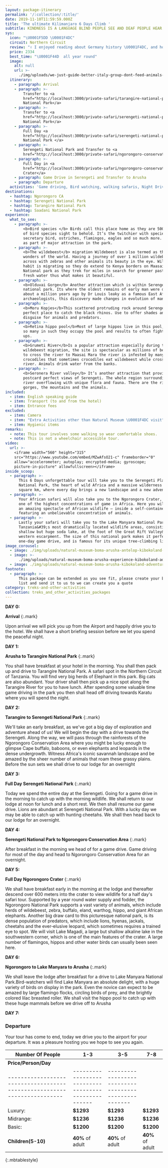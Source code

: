```yaml
---
layout: package-itinerary
permalink: '/:collection/:title/'
date: 2019-11-10T11:59:59.000Z
title: 'The ultimate Kilimanjaro 6 Days Climb '
subtitle: KINDNESS IS A LANGUAGE BLIND PEOPLE SEE AND DEAF PEOPLE HEAR
sys:
  icon: "\U0001F5DD️ \U0001F4DC"
  circuit: Northern Circuit
  review: "✌️ I enjoyed reading about Germany history \U0001F4DC, and how human and other organisms evolved."
  price: 2334
  best_time: "\U0001F44D  all year round"
  image:
    alt: null
    url: >-
      ./img/uploads/we-just-guide-better-italy-group-dont-feed-animals-kibokolandadventures.JPG
  itinerary:
    - paragraph: Arrival
    - paragraph: >-
        Transfer to <a
        href="http://localhost:3000/private-safari/tarangire-national-park/">Tarangire
        National Park</a>
    - paragraph: >-
        Transfer to <a
        href="http://localhost:3000/private-safari/serengeti-national-park/">Serengeti
        National Park</a>
    - paragraph: >-
        Full Day <a
        href="http://localhost:3000/private-safari/serengeti-national-park/">Serengeti
        National Park </a>
    - paragraph: >-
        Serengeti National Park and Transfer to <a
        href="http://localhost:3000/private-safari/ngorongoro-conservation-area/">Ngorongoro</a>
    - paragraph: >-
        Full Day in <a
        href="http://localhost:3000/private-safari/ngorongoro-conservation-area/">Ngorongoro
        Crater</a>
    - paragraph: Game Drive in Serengeti and Transfer to Arusha
    - paragraph: Departure
  activities: 'Game driving, Bird watching, walking safaris, Night Drives'
destinations:
  - hashtag: Ngorongoro CA
  - hashtag: Serengeti National Park
  - hashtag: Tarangire National Park
  - hashtag: Saadani National Park
experience:
  what_to_see:
    - paragraph: >-
        <b>Bird species </b> Birds call this place home as they are 500 and more
        of bird species sight to behold. It’s the twitchier with species like
        secretary bird, ostriches, flamingos, eagles and so much more. They act
        as part of major attraction in the park.
    - paragraph: >-
        <b>The wildebeest</b> migration Wildebeest is also termed as the 7
        wonders of the world. Having a journey of over 1 million wildebeest
        across with zebras and other animals its beauty in the eye. Wildebeest
        habit is migrating so they do extend to Kenya borders on Maasai Mara
        National park as they trek for miles in search for greener pasture and
        fresh water thus what makes it beautiful.
    - paragraph: >-
        <b>Olduvai Gorge</b> Another attraction which is within Serengeti
        national park. Its where the oldest remains of early man were dug from
        about a million years ago by Dr Louis leaky as a famous East Africa
        archaeologists, this discovery made changes in evolution of man.
    - paragraph: >-
        <b>Moru Kopjes</b>This scattered protruding rock around Serengeti is
        perfect place to catch the black rhinos. Use to offer shades and
        disguise for animals and predators.
    - paragraph: >-
        <b>Retina hippo pool</b>Most of large hippos live in this pool, they are
        so many in such they occupy the pool and results to often fight break
        ups.
    - paragraph: >-
        <b>Grumeti River</b>Is a popular attraction especially during the
        wildebeest migration, the site is spectacular as millions of beasts try
        to cross the river to Maasai Mara the river is infested by many
        crocodiles that sometimes crocodiles eat wildebeest while crossing the
        river. Animals drink water from the banks.
    - paragraph: >-
        <b>Seronera River valley</b> It’s another attraction that provides
        postcard perfect views of Serengeti. The whole region surrounding the
        river overflowing with unique flora and fauna. There are the rivers, the
        gorges, the mountains and the animals.
included:
  - item: English speaking guide
  - item: Transport (to and from the hotel)
  - item: Entrance fees
excluded:
  - item: Camera
  - item: "Extra Activities other than Natural Museum \U0001F4DC visit"
  - item: Hygienic items
remarks:
  - note: This tour involves some walking so wear comfortable shoes.
  - note: This is not a wheelchair accessible tour.
video:
  url: >-
    <iframe width="560" height="315"
    src="https://www.youtube.com/embed/MZwAfsO21-c" frameborder="0"
    allow="accelerometer; autoplay; encrypted-media; gyroscope;
    picture-in-picture" allowfullscreen></iframe>
inside_scoop:
  - paragraph: >-
      This 6 Days unforgettable tour will take you to the Serengeti Plains
      National Park, the heart of wild Africa and a massive wilderness of 14500
      square km, where every day brings a new landscape and a new adventure. 
  - paragraph: >-
      Your African safari will also take you to the Ngorongoro Crater, featuring
      one of the highest concentrations of game in Africa. Here you will witness
      an amazing spectacle of African wildlife – inside a self-contained world
      featuring an unbelievable concentration of animals.
  - paragraph: >-
      Lastly your safari will take you to the Lake Manyara National Park, one of
      Tanzania&#39;s most dramatically located wildlife areas, consisting of a
      shallow but huge soda lake, at the foot of the Great Rift Valley&#39;s
      western escarpment. The size of this national park makes it perfect for a
      one-day game drive, and is famous for its unique tree-climbing lions.
image_corousel:
  - image: ./img/uploads/natural-museum-boma-arusha-antelop-kibokoland-adventures.jpg
  - image: >-
      ./img/uploads/natural-museum-boma-arusha-experience-kibokoland-adventures.jpg
  - image: ./img/uploads/natural-museum-boma-arusha-kibokoland-adventures.jpg
footnote:
  - paragraph: >-
      This package can be extended as you see fit, please create your bucket
      list and send it to us to we can create you a quote
category: treks-and-other-activities
collection: treks_and_other_activities_packages
---
```



**DAY 0:**

**Arrival**
{:.mark}

Upon arrival we will pick you up from the Airport and happily drive you to the hotel. We shall have a short briefing session before we let you spend the peaceful night.

**DAY 1:**

**Arusha to Tarangire National Park**
{:.mark}

You shall have breakfast at your hotel in the morning. You shall then pack up and drive to Tarangire National Park.  A safari spot in the Northern Circuit of Tanzania. You will find very big herds of Elephant in this park. Big cats are also abundant. Your driver shall then pick up a nice spot along the Tarangire River for you to have lunch. After spending some valuable time game driving in the park you then shall head off driving towards Karatu where you will spend the night.



**DAY 2:**

**Tarangire to Serengeti National Park**
{:.mark}

We&#39;ll take an early breakfast, as we&#39;ve got a big day of exploration and adventure ahead of us! We will begin the day with a drive towards the Serengeti. Along the way, we will pass through the rainforests of the Ngorongoro Conservation Area where you might be lucky enough to glimpse Cape buffalo, baboons, or even elephants and leopards in the dense undergrowth. Witness Africa&#39;s iconic savannah landscape and be amazed by the sheer number of animals that roam these grassy plains. Before the sun sets we shall drive to our lodge for an overnight

**DAY 3:**

**Full Day Serengeti National Park**
{:.mark}

Today we spend the entire day at the Serengeti. Going for a game drive in the morning to catch up with the morning wildlife. We shall return to our lodge at noon for lunch and a short rest. We then shall resume our game drive. Lions are abundant at Serengeti National Park. With a lucky day we may be able to catch up with hunting cheetahs. We shall then head back to our lodge for an overnight.

**DAY 4:**

**Serengeti National Park to Ngorongoro Conservation Area**
{:.mark}

After breakfast in the morning we head of for a game drive. Game driving for most of the day and head to Ngorongoro Conservation Area for an overnight.

**DAY 5:**

**Full Day Ngorongoro Crater**
{:.mark}

We shall have breakfast early in the morning at the lodge and thereafter descend over 600 meters into the crater to view wildlife for a half day&#39;s safari tour. Supported by a year round water supply and fodder, the Ngorongoro National Park supports a vast variety of animals, which include herds of wildebeest, zebra, buffalo, eland, warthog, hippo, and giant African elephants. Another big draw card to this picturesque national park, is its dense population of predators, which include lions, hyenas, jackals, cheetahs and the ever-elusive leopard, which sometimes requires a trained eye to spot. We will visit Lake Magadi, a large but shallow alkaline lake in the southwestern corner, which is one of the main features of the crater. A large number of flamingos, hippos and other water birds can usually been seen here.

**DAY 6:**

**Ngorongoro to Lake Manyara to Arusha**
{:.mark}

We shall leave the lodge after breakfast for a drive to Lake Manyara National Park.Bird-watchers will find Lake Manyara an absolute delight, with a huge variety of birds on display in the park. Even the novice can expect to be amazed by large flamingo flocks, circling birds of prey, and the brightly colored lilac breasted roller. We shall visit the hippo pool to catch up with these huge mammals before we drive off to Arusha

**DAY 7:**

### **Departure**
Your tour has come to end, today we drive you to the airport for your departure. It was a pleasure hosting you we hope to see you again.


| Number Of People  | 1-3                                               | 3-5                                               | 7-8                                               |   
|------------------ |-------------------------------------------------- |-------------------------------------------------- |-------------------------------------------------- |
|<b>Price/Person/Day</b>                                                                                                                                                               |
|-----------------------------------------------------------------------|---------------------------------------------------|----------------------------------------------------|
|           Luxury:        |     <b>$1293</b>                                     | <b>$1293</b>                                     |   <b>$1293</b>                                     |
|            Midrange:       | <b>$1236</b>                                   |  <b>$1236</b>                                   |   <b>$1236</b>                                   |
|            Basic:       |   <b>$1200</b>                                      |   <b>$1200</b>                                      |  <b>$1200</b>                                      |
| <b>Children(5-10)</b>    | <b>40%</b> of adult                                      | <b>40%</b> of adult                                      | <b>40%</b> of adult                                      |
{:.mbtablestyle}